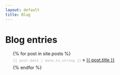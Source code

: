 ```yaml
---
layout: default
title: Blog
---
```


<style>
ul.posts {
   list-style-type: none;
   margin-bottom: 2em;
}

ul.posts li {
   line-height: 1.75em;
}

ul.posts span {
   color: #aaa;
   font-family: Monaco, "Courier New", monospace;
   font-size: 80%;
}
</style>

# Blog entries

<ul class="posts">
   {% for post in site.posts %}
      <li><span>{{ post.date | date_to_string }}</span> &raquo; <a href="{{ post.url }}">{{ post.title }}</a></li>
   {% endfor %}
</ul>

